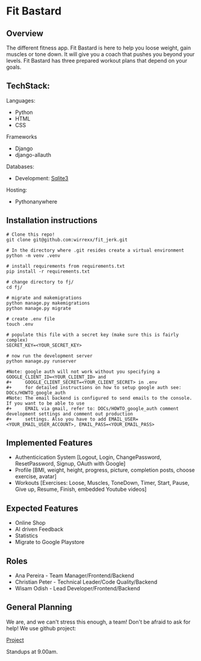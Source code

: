 # Fit Bastard

## Overview

The different fitness app. Fit Bastard is here to help you loose weight, gain muscles or tone down. 
It will give you a coach that pushes you beyond your levels. Fit Bastard has three prepared workout 
plans that depend on your goals. 

## TechStack:

Languages: 
- Python 
- HTML 
- CSS

Frameworks
- Django
- django-allauth

Databases: 
- Development: [Sqlite3](https://sqlite.org/)

Hosting: 
- Pythonanywhere

## Installation instructions

```
# Clone this repo! 
git clone git@github.com:wirrexx/fit_jerk.git

# In the directory where .git resides create a virtual environment
python -m venv .venv

# install requirements from requirements.txt
pip install -r requirements.txt

# change directory to fj/
cd fj/

# migrate and makemigrations
python manage.py makemigrations
python manage.py migrate

# create .env file
touch .env

# populate this file with a secret key (make sure this is fairly complex)
SECRET_KEY=<YOUR_SECRET_KEY>

# now run the development server
python manage.py runserver

#Note: google auth will not work without you specifying a GOOGLE_CLIENT_ID=<YOUR_CLIENT_ID> and
#+     GOOGLE_CLIENT_SECRET=<YOUR_CLIENT_SECRET> in .env
#+     for detailed instructions on how to setup google auth see: DOCs/HOWTO_google_auth
#Note: The email backend is configured to send emails to the console. If you want to be able to use
#+     EMAIL via gmail, refer to: DOCs/HOWTO_google_auth comment development settings and comment out production
#+     settings. Also you have to add EMAIL_USER=<YOUR_EMAIL_USER_ACCOUNT>, EMAIL_PASS=<YOUR_EMAIL_PASS> 
```

## Implemented Features 

- Authenticication System
	[Logout, Login, ChangePassword, ResetPassword, Signup, OAuth with Google]
- Profile
	[BMI, weight, height, progress, picture, completion posts, choose exercise, avatar]
- Workouts
	[Exercises: Loose, Muscles, ToneDown, Timer, Start, Pause, Give up, Resume, Finish, embedded Youtube videos] 
	

## Expected Features

- Online Shop
- AI driven Feedback
- Statistics
- Migrate to Google Playstore

## Roles

- Ana Pereira - Team Manager/Frontend/Backend
- Christian Peter - Technical Leader/Code Quality/Backend
- Wisam Odish - Lead Developer/Frontend/Backend

## General Planning

We are, and we can't stress this enough, a team!
Don't be afraid to ask for help!
We use github project:


[Project](https://github.com/users/wirrexx/projects/1/views/7)

	
Standups at 9.00am.











